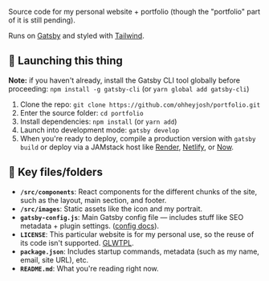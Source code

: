 Source code for my personal website + portfolio (though the "portfolio" part of it is still pending).

Runs on [Gatsby](https://github.com/gatsbyjs/gatsby) and styled with [Tailwind](https://github.com/tailwindcss/tailwindcss).

## 🚀 Launching this thing

**Note:** if you haven't already, install the Gatsby CLI tool globally before proceeding: `npm install -g gatsby-cli` (or `yarn global add gatsby-cli`)

1. Clone the repo: `git clone https://github.com/ohheyjosh/portfolio.git`
2. Enter the source folder: `cd portfolio`
3. Install dependencies: `npm install` (or `yarn add`)
4. Launch into development mode: `gatsby develop`
5. When you're ready to deploy, compile a production version with `gatsby build` or deploy via a JAMstack host like [Render](https://render.com), [Netlify](https://www.netlify.com), or [Now](https://zeit.co).

## 🧐 Key files/folders

* **`/src/components`**: React components for the different chunks of the site, such as the layout, main section, and footer.
* **`/src/images`**: Static assets like the icon and my portrait.
*  **`gatsby-config.js`**: Main Gatsby config file — includes stuff like SEO metadata + plugin settings. ([config docs](https://www.gatsbyjs.org/docs/gatsby-config/)).
*  **`LICENSE`**: This particular website is for my personal use, so the reuse of its code isn't supported. [GLWTPL](https://github.com/me-shaon/GLWTPL).
*  **`package.json`**: Includes startup commands, metadata (such as my name, email, site URL), etc.
*  **`README.md`**: What you're reading right now.
